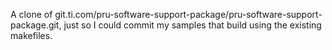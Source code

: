 A clone of git.ti.com/pru-software-support-package/pru-software-support-package.git, just so I could commit my samples that build using the existing makefiles.
